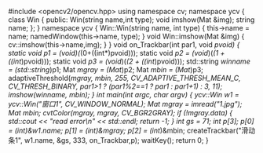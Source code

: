 #include <opencv2/opencv.hpp>
using namespace cv;
namespace ycv {
	class Win {
	public:
		Win(string name,int type);
		void imshow(Mat &img);
		string name;
	};
}
namespace ycv {
	Win::Win(string name, int type) {
		this->name = name;
		namedWindow(this->name, type);
	}
	void Win::imshow(Mat &img) {
		cv::imshow(this->name,img);
	}
}
void on_Trackbar(int par1, void *pvoid)
{
	static void *p1 = (void*)(*(0+((int*)pvoid)));
	static void *p2 = (void*)(*(1 + ((int*)pvoid)));
	static void *p3 = (void*)(*(2 + ((int*)pvoid)));
	std::string *winname = (std::string*)p1;
	Mat *mgray = (Mat*)p2;
	Mat *mbin = (Mat*)p3;
	adaptiveThreshold(*mgray, *mbin, 255,
		CV_ADAPTIVE_THRESH_MEAN_C, CV_THRESH_BINARY, 
		par1>1 ? (par1%2==1 ? par1 : par1+1) : 3, 11);
	imshow(*winname, *mbin);
}
int main(int argc, char** argv)
{
	ycv::Win w1 = ycv::Win("窗口1", CV_WINDOW_NORMAL);
	Mat mgray = imread("1.jpg");
	Mat mbin;
	cvtColor(mgray, mgray, CV_BGR2GRAY);
	if (!mgray.data) { 
		std::cout << "read error\n" << std::endl;
		return -1;
	}
	int gs = 71;
	int *p[3];
	p[0] = (int*)&w1.name;
	p[1] = (int*)&mgray;
	p[2] = (int*)&mbin;
	createTrackbar("滑动条1", w1.name, &gs, 333, on_Trackbar,p);
	waitKey();
	return 0;
}

